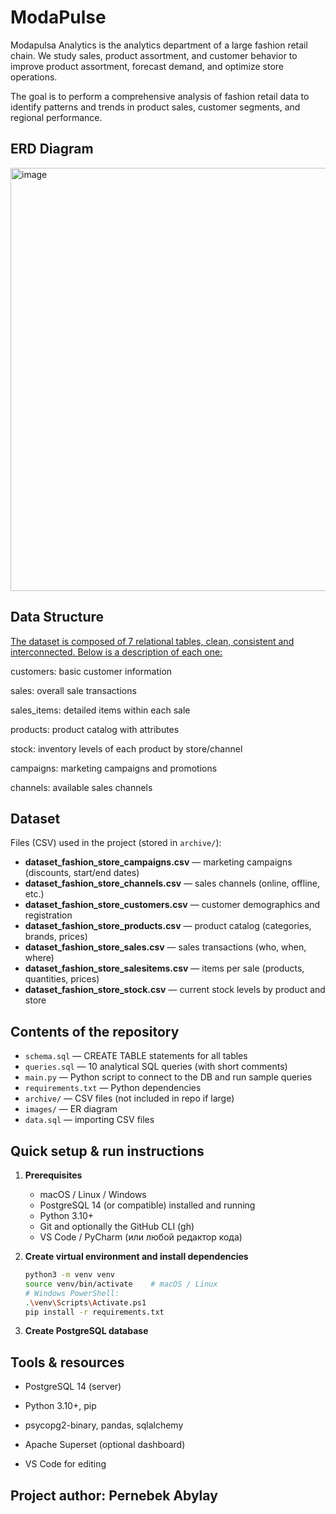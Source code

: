 # ModaPulse
Modapulsa Analytics is the analytics department of a large fashion retail chain. We study sales, product assortment, and customer behavior to improve product assortment, forecast demand, and optimize store operations.

The goal is to perform a comprehensive analysis of fashion retail data to identify patterns and trends in product sales, customer segments, and regional performance.

## ERD Diagram
<img width="580" height="677" alt="image" src="https://github.com/user-attachments/assets/a39e768a-5d5f-4705-b154-6be5d87270ed" />


## Data Structure
<a href='https://www.kaggle.com/datasets/joycemara/european-fashion-store-multitable-dataset'>The dataset is composed of 7 relational tables, clean, consistent and interconnected. Below is a description of each one:</a>

customers: basic customer information  

sales: overall sale transactions

sales_items: detailed items within each sale

products: product catalog with attributes

stock: inventory levels of each product by store/channel

campaigns: marketing campaigns and promotions

channels: available sales channels

## Dataset  

Files (CSV) used in the project (stored in `archive/`):  

- **dataset_fashion_store_campaigns.csv** — marketing campaigns (discounts, start/end dates)  
- **dataset_fashion_store_channels.csv** — sales channels (online, offline, etc.)  
- **dataset_fashion_store_customers.csv** — customer demographics and registration  
- **dataset_fashion_store_products.csv** — product catalog (categories, brands, prices)  
- **dataset_fashion_store_sales.csv** — sales transactions (who, when, where)  
- **dataset_fashion_store_salesitems.csv** — items per sale (products, quantities, prices)  
- **dataset_fashion_store_stock.csv** — current stock levels by product and store  


## Contents of the repository

- `schema.sql` — CREATE TABLE statements for all tables  
- `queries.sql` — 10 analytical SQL queries (with short comments)  
- `main.py` — Python script to connect to the DB and run sample queries  
- `requirements.txt` — Python dependencies  
- `archive/` — CSV files (not included in repo if large)  
- `images/` — ER diagram  
- `data.sql` — importing CSV files
  
## Quick setup & run instructions

1. **Prerequisites**  
   - macOS / Linux / Windows  
   - PostgreSQL 14 (or compatible) installed and running  
   - Python 3.10+  
   - Git and optionally the GitHub CLI (gh)  
   - VS Code / PyCharm (или любой редактор кода)  

2. **Create virtual environment and install dependencies**  

   ```bash
   python3 -m venv venv
   source venv/bin/activate    # macOS / Linux
   # Windows PowerShell:
   .\venv\Scripts\Activate.ps1
   pip install -r requirements.txt

3. **Create PostgreSQL database**



## Tools & resources

* PostgreSQL 14 (server)

* Python 3.10+, pip

* psycopg2-binary, pandas, sqlalchemy

* Apache Superset (optional dashboard)

* VS Code for editing


## Project author: Pernebek Abylay
